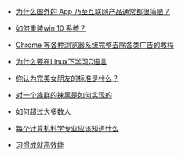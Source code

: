 - [为什么国外的 App 乃至互联网产品通常都很简陋？](https://www.zhihu.com/question/46981059/answer/103824268)

- [如何重装win 10 系统？](https://www.zhihu.com/question/54059979)

- [Chrome 等各种浏览器系统完整去除各类广告的教程](https://black1ce.com/script/advertise-block.html)

- [为什么要在Linux下学习C语言](https://zhuanlan.zhihu.com/p/54169827)

- [你认为完美女朋友的标准是什么？](https://www.zhihu.com/question/23932491/answer/321393020)

- [对一个族群的抹黑是如何实现的](https://zhuanlan.zhihu.com/p/80294584)

- [如何超过大多数人](https://coolshell.cn/articles/19464.html)

- [每个计算机科学专业应该知道什么](http://matt.might.net/articles/what-cs-majors-should-know/)

- [习惯成就高效能](https://mazhuang.org/2014/10/28/sevenhabits/)

[]()

[]()

[]()